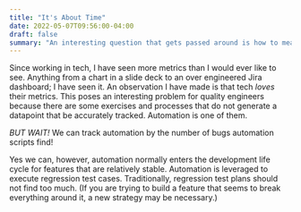 ```yaml
---
title: "It's About Time"
date: 2022-05-07T09:56:00-04:00
draft: false
summary: "An interesting question that gets passed around is how to measure the success of automation. One popular answer is by the number of bugs that are found in automation. Sure, by running automation scripts we will occasionaly find bugs, but that isn't why we should do it. We should invest in automation to save time."
---
```

Since working in tech, I have seen more metrics than I would ever like to see. Anything from a chart in a slide deck to an over engineered Jira dashboard; I have seen it. An observation I have made is that tech *loves* their metrics. This poses an interesting problem for quality engineers because there are some exercises and processes that do not generate a datapoint that be accurately tracked. Automation is one of them.

*BUT WAIT!* We can track automation by the number of bugs automation scripts find!

Yes we can, however, automation normally enters the development life cycle for features that are relatively stable. Automation is leveraged to execute regression test cases. Traditionally, regression test plans should not find too much. (If you are trying to build a feature that seems to break everything around it, a new strategy may be necessary.)